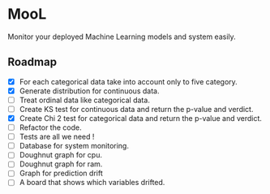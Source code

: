 # MooL
Monitor your deployed Machine Learning models and system easily.

## Roadmap
- [x] For each categorical data take into account only to five category.
- [x] Generate distribution for continuous data.
- [ ] Treat ordinal data like categorical data.
- [ ] Create KS test for continuous data and return the p-value and verdict.
- [x] Create Chi 2 test for categorical data and return the p-value and verdict.
- [ ] Refactor the code.
- [ ] Tests are all we need !
- [ ] Database for system monitoring.
- [ ] Doughnut graph for cpu.
- [ ] Doughnut graph for ram.
- [ ] Graph for prediction drift 
- [ ] A board that shows which variables drifted. 
